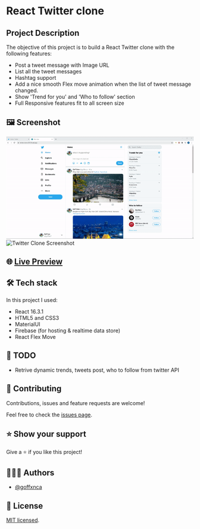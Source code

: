 # React Twitter clone

## Project Description

The objective of this project is to build a React Twitter clone with the following features:

- Post a tweet message with Image URL
- List all the tweet messages
- Hashtag support
- Add a nice smooth Flex move animation when the list of tweet message changed.
- Show 'Trend for you' and 'Who to follow' section
- Full Responsive features fit to all screen size

## 🖼️ Screenshot

![Twitter Clone Screenshot](./docs/twitter-clone-gif1.gif)
![Twitter Clone Screenshot](./docs/twitter-clone-gif2.gif)

## 🌐 [Live Preview](https://twitter-clone-50729.web.app/)

## 🛠️ Tech stack

In this project I used:

- React 16.3.1
- HTML5 and CSS3
- MaterialUI
- Firebase (for hosting & realtime data store)
- React Flex Move

## 🧾 TODO

- Retrive dynamic trends, tweets post, who to follow from twitter API

## 🤝 Contributing

Contributions, issues and feature requests are welcome!

Feel free to check the [issues page](../../issues).

## ⭐️ Show your support

Give a ⭐️ if you like this project!

## 👨🏽‍💻 Authors

- [@goffxnca](https://github.com/goffxnca/)

## 📝 License

[MIT licensed](./LICENSE).

